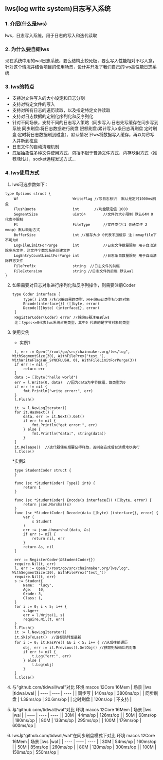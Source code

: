 <!--
 * @Copyright (C) THL A29 Limited, a Tencent company. All rights reserved.: 
 * @SPDX-License-Identifier: Apache-2.0: 
-->
## lws(log write system)日志写入系统
### 1. 介绍(什么是lws)
lws，日志写入系统，用于日志的写入和迭代读取
### 2. 为什么要自研lws
现在系统中用的wal日志系统，要么结构比较死板，要么写入性能相对不尽人意，针对这个情况并结合项目的使用场景，设计并开发了我们自己的lws高性能日志系统
### 3. lws的特点
* 支持对文件写入的大小设定和日志分割
* 支持对特定文件的写入
* 支持对所有日志的遍历读取，以及指定特定文件读取
* 支持对日志数据的定制化序列化和反序列化
* 针对不同场景，支持不同的日志写入策略（同步写入:日志先写缓存在同步写到系统 同步刷盘:将日志数据进行刷盘 限额刷盘:累计写入x条日志再刷盘 定时刷盘:定时将日志数据刷到磁盘），默认情况下lws将数据写入缓存，再以每秒写入并新到磁盘
* 日志文件的自动清理机制
* 底层抽象性多种文件使用方式，包括不限于普通文件方式，内存映射方式（推荐/默认），socket远程发送方式...
  
### 4. lws使用方式
1. lws可选参数如下：
```
type Options struct {
	Wf                         WriteFlag //写日志标识  默认是定时1000ms刷盘
	FlushQuota                 int       //刷盘限定值 1000
	SegmentSize                uint64        //文件的大小限制 默认64M 0 代表不限制
	Ft                         FileType      //文件类型(1 普通文件 2 mmap) 默认映射方式
	BufferSize                 int //缓存大小 0代表不加缓存 注：mmapfile下不可为0
	LogFileLimitForPurge       int           //日志文件数量限制 用于自动清除多余文件，注文件个数包括新创建文件
	LogEntryCountLimitForPurge int           //日志条目数量限制 用于自动清除日志文件
	FilePrefix                 string  //日志文件的前缀 
	FileExtension              string //日志文件的后缀 默认wal
}
```
2. 如果需要对日志对象进行序列化和反序列操作，则需要注册Coder
   ```
   type Coder interface {
	    Type() int8 //标识编码器的类型，用于编码此类型标识的对象
	    Encode(interface{}) ([]byte, error)
	    Decode([]byte) (interface{}, error)
    }
    RegisterCoder(Coder) error //将编码器注册到lws
    注：type:<=0代表lws系统占用类型，其中0 代表的是字节对象的类型
   ```
  
3. 使用实例
   * 实例1
   ```
    l, err := Open("/root/go/src/chainmaker.org/lws/log", WithSegmentSize(30), WithFilePrex("test_"), WithWriteFlag(WF_SYNCFLUSH, 0), WithFileLimitForPurge(3))
	if err != nil {
        return err
    }
	data := []byte("hello world")
	err = l.Write(0, data)  //因为data为字节数组，故类型为0
	if err != nil {
        fmt.Println("write error:", err)
    }
	l.Flush()

    it := l.NewLogIterator()
	for it.HasNext() {
		data, err := it.Next().Get()
		if err != nil {
			fmt.Println("get error:", err)
		} else {
			fmt.Println("data:", string(data))
		}
	}
	it.Release()  //迭代器使用后要记得释放，否则会造成后台清理难以执行
	l.Close()
   ```
   *实例2
   ```
    type StudentCoder struct {
    }

    func (sc *StudentCoder) Type() int8 {
        return 1
    }

    func (sc *StudentCoder) Encode(s interface{}) ([]byte, error) {
        return json.Marshal(s)
    }
    func (sc *StudentCoder) Decode(data []byte) (interface{}, error) {
        var (
            s Student
        )
        err := json.Unmarshal(data, &s)
        if err != nil {
            return nil, err
        }
        return &s, nil
    }

    err := RegisterCoder(&StudentCoder{})
	require.Nil(t, err)
	l, err := Open("/root/go/src/chainmaker.org/lws/log", WithSegmentSize(30), WithFilePrex("test_"))
	require.Nil(t, err)
	s := Student{
		Name:  "lucy",
		Age:   10,
		Grade: 3,
		Class: 1,
	}
	for i := 0; i < 5; i++ {
		s.Age++
		err = l.Write(1, s)
		require.Nil(t, err)
	}
	l.Flush()
	it := l.NewLogIterator()
	it.SkipToLast()  //游标跳转至最新
	for i := 0; it.HasPre() && i < 5; i++ { //从后往前遍历
		obj, err := it.Previous().GetObj() //获取到解码后的对象
		if err != nil {
			t.Log("err:", err)
		} else {
			t.Log(obj)
		}
	}
	l.Close()
   ```

5. 与"github.com/tidwall/wal"对比
	环境 macos 12Core 16Mem
   | 场景     |lws        |tidwal.wal |
   | ----    | ----      | ----      |
   | 同步写   | 140ns/op  | 3800ns/op |
   | 同步刷盘 | 1.39ms/op | 20.6ms/op |
   | 定时刷盘 | 120ns/op  | 不支持     |


6. 与"github.com/tidwall/wal"对比
	环境 macos 12Core 16Mem
   | 场景     |lws        |wal |
   | ----    | ----      | ----      |
   | 30M   |  44ms/op  |  126ms/op |
   | 50M  |  68ms/op |  180ms/op |
   | 80M  |  133ms/op  | 295ms/op |
   | 100M | 179ms/op | 600ms/op |


7. lws与"github.com/tidwall/wal"在同步刷盘模式下对比
	环境 macos 12Core 16Mem
   | 场景     |lws        |wal |
   | ----    | ----      | ----      |
   | 30M   |  54ms/op  |  160ms/op |
   | 50M  |  85ms/op |  260ms/op |
   | 80M  |  120ms/op  | 300ms/op |
   | 100M | 150ms/op | 550ms/op |

   
